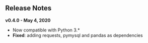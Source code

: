 
## Release Notes

<!-- **vx.x.x - xxdatexx** -->

**v0.4.0 - May 4, 2020**

* Now compatible with Python 3.*
* **Fixed**: adding requests, pymysql and pandas as dependencies
